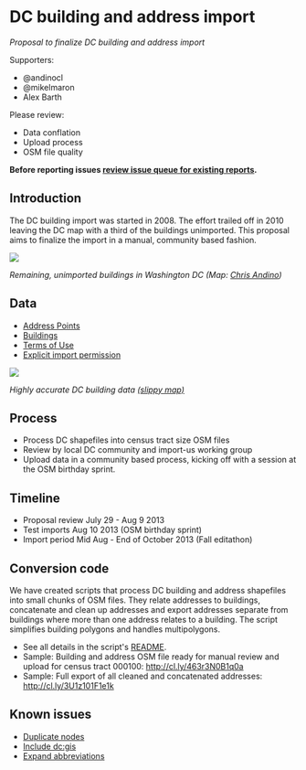 # DC building and address import

*Proposal to finalize DC building and address import*

Supporters:

- @andinocl
- @mikelmaron
- Alex Barth

Please review:

- Data conflation
- Upload process
- OSM file quality

**Before reporting issues [review issue queue for existing reports](https://github.com/osmlab/dcbuildings/issues?state=open).**

## Introduction

The DC building import was started in 2008. The effort trailed off in 2010 
leaving the DC map with a third of the buildings unimported. This proposal
aims to finalize the import in a manual, community based fashion.

![](http://www.sixpica.com/osm/wp-content/uploads/2013/05/Screen-Shot-2013-05-19-at-11.08.44-PM-1024x640.png)

*Remaining, unimported buildings in Washington DC (Map: [Chris Andino](http://www.sixpica.com/osm/2013/05/19/scope-of-work-cool-new-tools/))*

## Data

- [Address Points](http://data.dc.gov/Metadata.aspx?id=190)
- [Buildings](http://data.dc.gov/Metadata.aspx?id=59)
- [Terms of Use](http://data.octo.dc.gov/TermsOfUse.aspx)
- [Explicit import permission](http://lists.openstreetmap.org/pipermail/talk-us/2008-October/000388.html)

[![](http://cl.ly/image/3b1j2P3E0r1r/Screen%20Shot%202013-08-04%20at%203.08.51%20PM.png)](http://a.tiles.mapbox.com/v3/lxbarth.map-luuf96x5/page.html)

*Highly accurate DC building data [(slippy map)](http://a.tiles.mapbox.com/v3/lxbarth.map-luuf96x5/page.html)*

## Process

- Process DC shapefiles into census tract size OSM files
- Review by local DC community and import-us working group
- Upload data in a community based process, kicking off with a session at the
  OSM birthday sprint.

## Timeline

- Proposal review July 29 - Aug 9 2013
- Test imports Aug 10 2013 (OSM birthday sprint)
- Import period Mid Aug - End of October 2013 (Fall editathon)

## Conversion code

We have created scripts that process DC building and address shapefiles into
small chunks of OSM files. They relate addresses to buildings, concatenate
and clean up addresses and export addresses separate from buildings where
more than one address relates to a building. The script simplifies building
polygons and handles multipolygons.

- See all details in the script's [README](https://github.com/osmlab/dcbuildings).
- Sample: Building and address OSM file ready for manual review and upload for
  census tract 000100: http://cl.ly/463r3N0B1q0a
- Sample: Full export of all cleaned and concatenated addresses:
  http://cl.ly/3U1z101F1e1k

## Known issues

- [Duplicate nodes](https://github.com/osmlab/dcbuildings/issues/11)
- [Include dc:gis](https://github.com/osmlab/dcbuildings/issues/14)
- [Expand abbreviations](https://github.com/osmlab/dcbuildings/issues/15)
